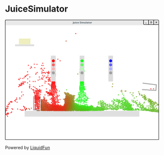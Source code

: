 # JuiceSimulator

![](doc/img/juice4.png)

Powered by [LiquidFun](https://github.com/google/liquidfun)

